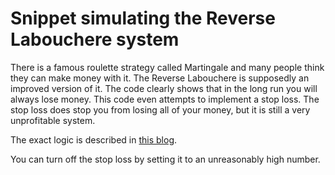 # Snippet simulating the Reverse Labouchere system

There is a famous roulette strategy called Martingale and many people think they can make money with it. The Reverse Labouchere is supposedly an improved version of it. The code clearly shows that in the long run you will always lose money. This code even attempts to implement a stop loss. The stop loss does stop you from losing all of your money, but it is still a very unprofitable system.

The exact logic is described in [this blog](https://nononsenseforex.com/uncategorized/reverse-labouchere/).

You can turn off the stop loss by setting it to an unreasonably high number.
